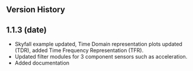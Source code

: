 ## Version History

## 1.1.3 (date)

- Skyfall example updated, Time Domain representation plots updated (TDR), added Time Frequency Representation (TFR).
- Updated filter modules for 3 component sensors such as acceleration.
- Added documentation



